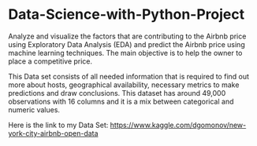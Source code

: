 # Data-Science-with-Python-Project

Analyze and visualize the factors that are contributing to the Airbnb price using Exploratory Data Analysis (EDA) and predict the Airbnb price using machine learning techniques. The main objective is to help the owner to place a competitive price.

This Data set consists of all needed information that is required to find out more about hosts, geographical availability, necessary metrics to make predictions and draw conclusions. This dataset has around 49,000 observations with 16 columns and it is a mix between categorical and numeric values.

Here is the link to my Data Set: https://www.kaggle.com/dgomonov/new-york-city-airbnb-open-data

